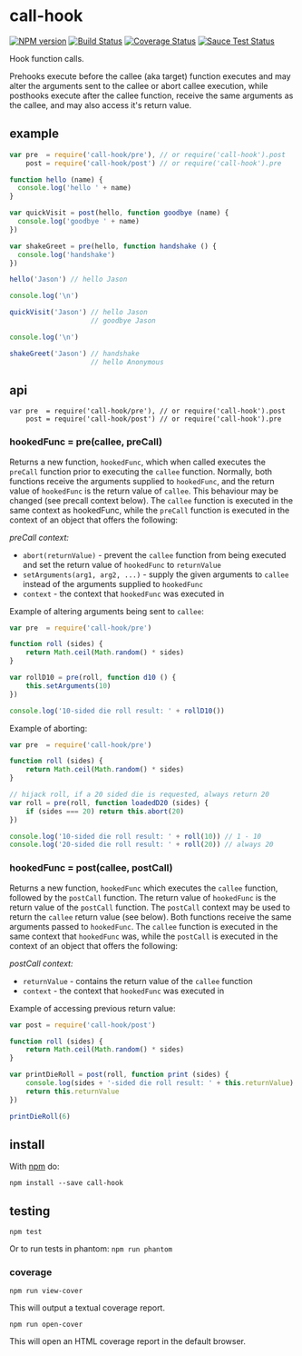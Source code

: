 # call-hook

[![NPM version](https://badge.fury.io/js/call-hook.png)](http://badge.fury.io/js/call-hook)
[![Build Status](https://travis-ci.org/jasonpincin/call-hook.svg?branch=master)](https://travis-ci.org/jasonpincin/call-hook)
[![Coverage Status](https://coveralls.io/repos/jasonpincin/call-hook/badge.png?branch=master)](https://coveralls.io/r/jasonpincin/call-hook?branch=master)
[![Sauce Test Status](https://saucelabs.com/browser-matrix/jp-project3.svg)](https://saucelabs.com/u/jp-project3)

Hook function calls. 

Prehooks execute before the callee (aka target) function executes and may 
alter the arguments sent to the callee or abort callee execution, while 
posthooks execute after the callee function, receive the same arguments 
as the callee, and may also access it's return value.

## example

```javascript
var pre  = require('call-hook/pre'), // or require('call-hook').post
    post = require('call-hook/post') // or require('call-hook').pre

function hello (name) {
  console.log('hello ' + name)
}

var quickVisit = post(hello, function goodbye (name) {
  console.log('goodbye ' + name)
})

var shakeGreet = pre(hello, function handshake () {
  console.log('handshake')
})

hello('Jason') // hello Jason

console.log('\n')

quickVisit('Jason') // hello Jason
                    // goodbye Jason

console.log('\n')

shakeGreet('Jason') // handshake
                    // hello Anonymous
```

## api

```
var pre  = require('call-hook/pre'), // or require('call-hook').post
    post = require('call-hook/post') // or require('call-hook').pre
```

### hookedFunc = pre(callee, preCall)

Returns a new function, `hookedFunc`, which when called executes the `preCall` 
function prior to executing the `callee` function. Normally, both functions 
receive the arguments supplied to `hookedFunc`, and the return value of
`hookedFunc` is the return value of `callee`. This behaviour may be changed (see
precall context below). The `callee` function is executed in the same context as
hookedFunc, while the `preCall` function is executed in the context of an object
that offers the following:

*preCall context:*
* `abort(returnValue)` - prevent the `callee` function from being executed and
  set the return value of `hookedFunc` to `returnValue`
* `setArguments(arg1, arg2, ...)` - supply the given arguments to `callee`
  instead of the arguments supplied to `hookedFunc`
* `context` - the context that `hookedFunc` was executed in

Example of altering arguments being sent to `callee`:

```javascript
var pre  = require('call-hook/pre')

function roll (sides) {
    return Math.ceil(Math.random() * sides)
}

var rollD10 = pre(roll, function d10 () {
    this.setArguments(10)
})

console.log('10-sided die roll result: ' + rollD10())
```

Example of aborting:

```javascript
var pre  = require('call-hook/pre')

function roll (sides) {
    return Math.ceil(Math.random() * sides)
}

// hijack roll, if a 20 sided die is requested, always return 20
var roll = pre(roll, function loadedD20 (sides) {
    if (sides === 20) return this.abort(20)
})

console.log('10-sided die roll result: ' + roll(10)) // 1 - 10
console.log('20-sided die roll result: ' + roll(20)) // always 20
```

### hookedFunc = post(callee, postCall)

Returns a new function, `hookedFunc` which executes the `callee` function, followed 
by the `postCall` function. The return value of `hookedFunc` is the return value
of the `postCall` function. The `postCall` context may be used to return the
`callee` return value (see below).  Both functions receive the same arguments passed to 
`hookedFunc`. The `callee` function is executed in the same context that 
`hookedFunc` was, while the `postCall` is executed in the context of an object 
that offers the following:

*postCall context:*
* `returnValue` - contains the return value of the `callee` function
* `context` - the context that `hookedFunc` was executed in

Example of accessing previous return value:

```javascript
var post = require('call-hook/post')

function roll (sides) {
    return Math.ceil(Math.random() * sides)
}

var printDieRoll = post(roll, function print (sides) {
    console.log(sides + '-sided die roll result: ' + this.returnValue)
    return this.returnValue
})

printDieRoll(6)
```


## install

With [npm](https://npmjs.org) do:

```
npm install --save call-hook
```

## testing

`npm test`

Or to run tests in phantom: `npm run phantom`

### coverage

`npm run view-cover`

This will output a textual coverage report.

`npm run open-cover`

This will open an HTML coverage report in the default browser.

